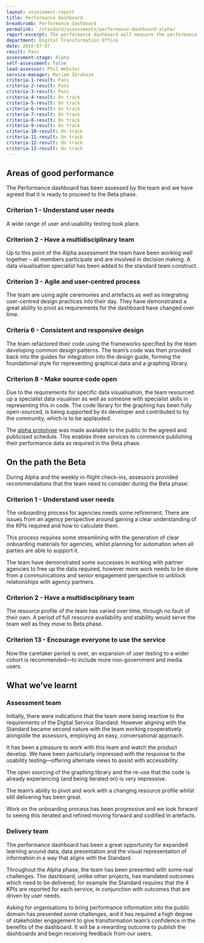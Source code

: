 ```yaml
---
layout: assessment-report
title: Performance dashboard				
breadcrumb: Performance dashboard		
permalink:	/standard/assessments/performance-dashboard-alpha/
report-excerpt: The performance dashboard will measure the performance of government services against the key performance indicators (KPIs) defined in the Digital Service Standard and other service related metrics and report them publicly.
department: Digital Transformation Office			
date: 2016-07-07
result: Pass
assessment-stage: Alpha
self-assessment: false
lead-assessor: Phil Webster
service-manager: Mariam Ibraheim
criteria-1-result: Pass
criteria-2-result: Pass
criteria-3-result: Pass
criteria-4-result: On track
criteria-5-result: On track
criteria-6-result: On track
criteria-7-result: On track
criteria-8-result: On track
criteria-9-result: On track
criteria-10-result: On track
criteria-11-result: On track
criteria-12-result: On track
criteria-13-result: On track
---
```

## Areas of good performance

The Performance dashboard has been assessed by the team and we have agreed that it is ready to proceed to the Beta phase.

### Criterion 1 - Understand user needs

A wide range of user and usability testing took place. 

### Criterion 2 - Have a multidisciplinary team

Up to this point of the Alpha assessment the team have been working well together – all members participate and are involved in decision making. A data visualisation specialist has been added to the standard team construct. 

### Criterion 3 - Agile and user-centred process

The team are using agile ceremonies and artefacts as well as integrating user-centred design practices into their day. They have demonstrated a great ability to pivot as requirements for the dashboard have changed over time. 

### Criteria 6 - Consistent and responsive design 

The team refactored their code using the frameworks specified by the team developing common design patterns. The team’s code was then provided back into the guides for integration into the design guide, forming the foundational style for representing graphical data and a graphing library.  

### Criterion 8 - Make source code open

Due to the requirements for specific data visualisation, the team resourced up a specialist data visualiser as well as someone with specialist skills in representing this in code. The code library for the graphing has been fully open-sourced,  is being supported by its developer and contributed to by the community, which is to be applauded. 

The [alpha prototype](https://dashboard.gov.au/) was made available to the public to the agreed and publicised schedule. This enables three  services to commence publishing their performance data as required in the Beta phase. 

## On the path the Beta 

During Alpha and the weekly in-flight check-ins, assessors provided recommendations that the team need to consider during the Beta phase:

### Criterion 1 - Understand user needs

The onboarding process for agencies needs some refinement. There are issues from an agency perspective around gaining a clear understanding of the KPIs required and how to calculate them.

This process requires some streamlining with the generation of clear onboarding materials for agencies, whilst planning for automation when all parties are able to support it.  

The team have demonstrated some successes in working with partner agencies to free up the data required, however more work needs to be done from a communications  and senior engagement perspective to unblock relationships with agency partners.

### Criterion 2 - Have a multidisciplinary team

The resource profile of the team has varied over time, through no fault of their own. A period of full resource availability and stability would serve the team well as they move to Beta phase.

### Criterion 13 - Encourage everyone to use the service

Now the caretaker period is over, an expansion of user testing to a wider cohort is recommended—to include more non-government and media users. 

## What we’ve learnt

### Assessment team

Initially, there were indications that the team were being reactive to the requirements of the Digital Service Standard. However aligning with the Standard became second nature with the team working cooperatively alongside the assessors, employing an easy, conversational approach. 

It has been a pleasure to work with this team and watch the product develop. We have been particularly impressed with the response to the usability testing—offering alternate views to assist with accessibility. 

The open sourcing of the graphing library and the re-use that the code is already experiencing (and being iterated on) is very impressive. 

The team’s ability to pivot and work with a changing resource profile whilst still delivering has been great. 

Work on the onboarding process has been progressive and we look forward to seeing this iterated and refined moving forward and codified in artefacts. 

### Delivery team

The performance dashboard has been a great opportunity for expanded learning around data, data presentation and the visual representation of information in a way that aligns with the Standard. 

Throughout the Alpha phase, the team has been presented with some real challenges. The dashboard, unlike other projects, has mandated outcomes which need to be delivered; for example the Standard requires that the 4 KPIs are reported for each service, in conjunction with  outcomes that are driven by user needs.

Asking for organisations to bring performance information into the public domain has presented some challenges, and it has required a high degree of stakeholder engagement to give transformation team’s confidence in the benefits of the dashboard. It will be a rewarding outcome to publish the dashboards and begin receiving feedback from our users.
